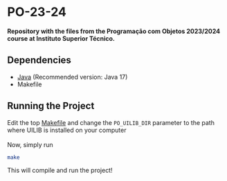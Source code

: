 # PO-23-24
**Repository with the files from the Programação com Objetos 2023/2024 course at Instituto Superior Técnico.**

## Dependencies
* [Java](openjdk.org/install) (Recommended version: Java 17)
* Makefile

## Running the Project
Edit the top [Makefile](Makefile) and change the `PO_UILIB_DIR` parameter to the path where UILIB is installed on your computer
<br></br>
Now, simply run
```bash
make
```
This will compile and run the project!

